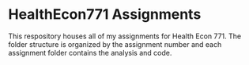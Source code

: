 # HealthEcon771 Assignments
This respository houses all of my assignments for Health Econ 771. The folder structure is organized by the assignment number and each assignment folder contains the analysis and code. 
